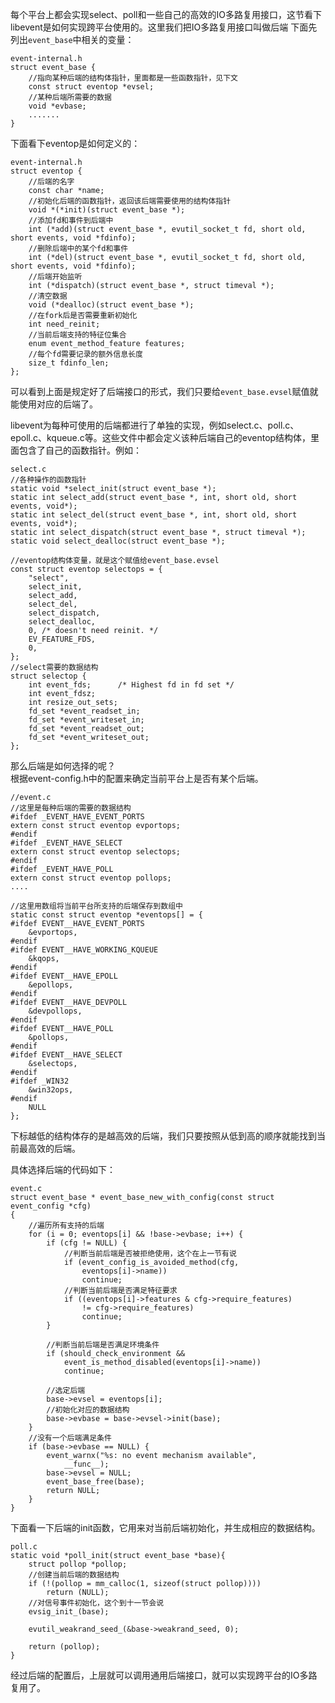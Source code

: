 每个平台上都会实现select、poll和一些自己的高效的IO多路复用接口，这节看下libevent是如何实现跨平台使用的。这里我们把IO多路复用接口叫做后端
下面先列出`event_base`中相关的变量：

	event-internal.h
	struct event_base {
		//指向某种后端的结构体指针，里面都是一些函数指针，见下文
		const struct eventop *evsel;
		//某种后端所需要的数据
		void *evbase;
		.......
	}
下面看下eventop是如何定义的：

	event-internal.h
	struct eventop {
		//后端的名字
		const char *name;
		//初始化后端的函数指针，返回该后端需要使用的结构体指针
		void *(*init)(struct event_base *);
		//添加fd和事件到后端中
		int (*add)(struct event_base *, evutil_socket_t fd, short old, short events, void *fdinfo);
		//删除后端中的某个fd和事件
		int (*del)(struct event_base *, evutil_socket_t fd, short old, short events, void *fdinfo);
		//后端开始监听
		int (*dispatch)(struct event_base *, struct timeval *);
		//清空数据
		void (*dealloc)(struct event_base *);
		//在fork后是否需要重新初始化
		int need_reinit;
		//当前后端支持的特征位集合
		enum event_method_feature features;
		//每个fd需要记录的额外信息长度
		size_t fdinfo_len;
	};
可以看到上面是规定好了后端接口的形式，我们只要给`event_base.evsel`赋值就能使用对应的后端了。

libevent为每种可使用的后端都进行了单独的实现，例如select.c、poll.c、epoll.c、kqueue.c等。这些文件中都会定义该种后端自己的eventop结构体，里面包含了自己的函数指针。例如：

	select.c
	//各种操作的函数指针
	static void *select_init(struct event_base *);
	static int select_add(struct event_base *, int, short old, short events, void*);
	static int select_del(struct event_base *, int, short old, short events, void*);
	static int select_dispatch(struct event_base *, struct timeval *);
	static void select_dealloc(struct event_base *);

	//eventop结构体变量，就是这个赋值给event_base.evsel
	const struct eventop selectops = {
		"select",
		select_init,
		select_add,
		select_del,
		select_dispatch,
		select_dealloc,
		0, /* doesn't need reinit. */
		EV_FEATURE_FDS,
		0,
	};
	//select需要的数据结构
	struct selectop {
		int event_fds;		/* Highest fd in fd set */
		int event_fdsz;
		int resize_out_sets;
		fd_set *event_readset_in;
		fd_set *event_writeset_in;
		fd_set *event_readset_out;
		fd_set *event_writeset_out;
	};
那么后端是如何选择的呢？<br>
根据event-config.h中的配置来确定当前平台上是否有某个后端。

	//event.c
	//这里是每种后端的需要的数据结构
	#ifdef _EVENT_HAVE_EVENT_PORTS
	extern const struct eventop evportops;
	#endif
	#ifdef _EVENT_HAVE_SELECT
	extern const struct eventop selectops;
	#endif
	#ifdef _EVENT_HAVE_POLL
	extern const struct eventop pollops;
	....

	//这里用数组将当前平台所支持的后端保存到数组中
	static const struct eventop *eventops[] = {
	#ifdef EVENT__HAVE_EVENT_PORTS
		&evportops,
	#endif
	#ifdef EVENT__HAVE_WORKING_KQUEUE
		&kqops,
	#endif
	#ifdef EVENT__HAVE_EPOLL
		&epollops,
	#endif
	#ifdef EVENT__HAVE_DEVPOLL
		&devpollops,
	#endif
	#ifdef EVENT__HAVE_POLL
		&pollops,
	#endif
	#ifdef EVENT__HAVE_SELECT
		&selectops,
	#endif
	#ifdef _WIN32
		&win32ops,
	#endif
		NULL
	};
下标越低的结构体存的是越高效的后端，我们只要按照从低到高的顺序就能找到当前最高效的后端。

具体选择后端的代码如下：
	
	event.c
	struct event_base * event_base_new_with_config(const struct event_config *cfg)
	{
		//遍历所有支持的后端
		for (i = 0; eventops[i] && !base->evbase; i++) {
			if (cfg != NULL) {
				//判断当前后端是否被拒绝使用，这个在上一节有说
				if (event_config_is_avoided_method(cfg,
					eventops[i]->name))
					continue;
				//判断当前后端是否满足特征要求
				if ((eventops[i]->features & cfg->require_features)
				    != cfg->require_features)
					continue;
			}
	
			//判断当前后端是否满足环境条件
			if (should_check_environment &&
			    event_is_method_disabled(eventops[i]->name))
				continue;
	
			//选定后端
			base->evsel = eventops[i];
			//初始化对应的数据结构
			base->evbase = base->evsel->init(base);
		}
		//没有一个后端满足条件
		if (base->evbase == NULL) {
			event_warnx("%s: no event mechanism available",
			    __func__);
			base->evsel = NULL;
			event_base_free(base);
			return NULL;
		}
	}
下面看一下后端的init函数，它用来对当前后端初始化，并生成相应的数据结构。
	
	poll.c
	static void *poll_init(struct event_base *base){
		struct pollop *pollop;
		//创建当前后端的数据结构
		if (!(pollop = mm_calloc(1, sizeof(struct pollop))))
			return (NULL);
		//对信号事件初始化，这个到十一节会说
		evsig_init_(base);
		
		evutil_weakrand_seed_(&base->weakrand_seed, 0);
	
		return (pollop);
	}
经过后端的配置后，上层就可以调用通用后端接口，就可以实现跨平台的IO多路复用了。
